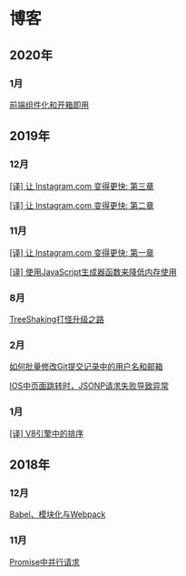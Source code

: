 # 博客

## 2020年

### 1月

[前端组件化和开箱即用](./docs/202001/前端组件化和开箱即用.md)

## 2019年

### 12月

[[译] 让 Instagram.com 变得更快: 第三章](./docs/201911/MakingInstagramFaster/让Instagram.com变得更快（3）.md)

[[译] 让 Instagram.com 变得更快: 第二章](./docs/201911/MakingInstagramFaster/让Instagram.com变得更快（2）.md)

### 11月

[[译] 让 Instagram.com 变得更快: 第一章](./docs/201911/MakingInstagramFaster/让Instagram.com变得更快（1）.md)

[[译] 使用JavaScript生成器函数来降低内存使用](./docs/201911/使用JavaScript生成器函数来降低内存使用.md)

### 8月

[TreeShaking打怪升级之路](./docs/201908/TreeShaking打怪升级之路.md)

### 2月

[如何批量修改Git提交记录中的用户名和邮箱](./docs/201902/BatchChangeUserInfoInGitLog.md)

[IOS中页面跳转时，JSONP请求失败导致异常](./docs/201902/JsonpExceptionInIOS.md)

### 1月

[[译] V8引擎中的排序](./docs/201901/GettingThingsSortedInV8.md)

## 2018年

### 12月

[Babel、模块化与Webpack](./docs/201812/Babel&Module&Webpack.md)

### 11月

[Promise中并行请求](./docs/201811/ParallelRequestInPromise.md)